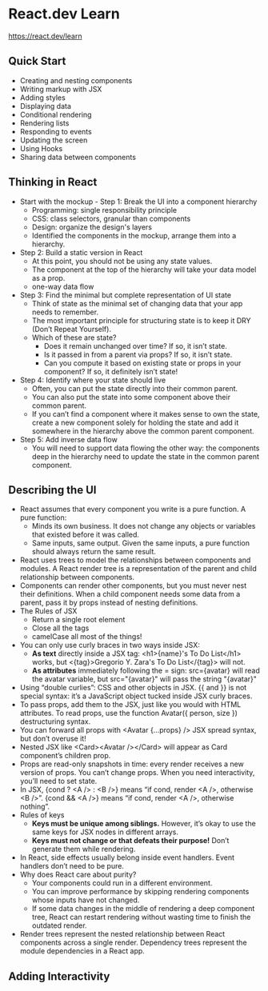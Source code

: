 # React.dev Learn

https://react.dev/learn

## Quick Start

- Creating and nesting components
- Writing markup with JSX
- Adding styles
- Displaying data
- Conditional rendering
- Rendering lists
- Responding to events
- Updating the screen
- Using Hooks
- Sharing data between components

## Thinking in React

- Start with the mockup - Step 1: Break the UI into a component hierarchy
  - Programming: single responsibility principle
  - CSS: class selectors, granular than components
  - Design: organize the design's layers
  - Identified the components in the mockup, arrange them into a hierarchy.
- Step 2: Build a static version in React
  - At this point, you should not be using any state values.
  - The component at the top of the hierarchy will take your data model as a prop.
  - one-way data flow
- Step 3: Find the minimal but complete representation of UI state
  - Think of state as the minimal set of changing data that your app needs to remember.
  - The most important principle for structuring state is to keep it DRY (Don’t Repeat Yourself).
  - Which of these are state?
    - Does it remain unchanged over time? If so, it isn’t state.
    - Is it passed in from a parent via props? If so, it isn’t state.
    - Can you compute it based on existing state or props in your component? If so, it definitely isn’t state!
- Step 4: Identify where your state should live
  - Often, you can put the state directly into their common parent.
  - You can also put the state into some component above their common parent.
  - If you can’t find a component where it makes sense to own the state, create a new component solely for holding the state and add it somewhere in the hierarchy above the common parent component.
- Step 5: Add inverse data flow
  - You will need to support data flowing the other way: the components deep in the hierarchy need to update the state in the common parent component.

## Describing the UI

- React assumes that every component you write is a pure function. A pure function:
  - Minds its own business. It does not change any objects or variables that existed before it was called.
  - Same inputs, same output. Given the same inputs, a pure function should always return the same result.
- React uses trees to model the relationships between components and modules. A React render tree is a representation of the parent and child relationship between components.
- Components can render other components, but you must never nest their definitions. When a child component needs some data from a parent, pass it by props instead of nesting definitions.
- The Rules of JSX
  - Return a single root element
  - Close all the tags
  - camelCase all most of the things!
- You can only use curly braces in two ways inside JSX:
  - **As text** directly inside a JSX tag: &lt;h1&gt;{name}'s To Do List&lt;/h1&gt; works, but &lt;{tag}&gt;Gregorio Y. Zara's To Do List&lt;/{tag}&gt; will not.
  - **As attributes** immediately following the = sign: src={avatar} will read the avatar variable, but src="{avatar}" will pass the string "{avatar}"
- Using “double curlies”: CSS and other objects in JSX. {{ and }} is not special syntax: it’s a JavaScript object tucked inside JSX curly braces.
- To pass props, add them to the JSX, just like you would with HTML attributes. To read props, use the function Avatar({ person, size }) destructuring syntax.
- You can forward all props with &lt;Avatar {...props} /&gt; JSX spread syntax, but don’t overuse it!
- Nested JSX like &lt;Card&gt;&lt;Avatar /&gt;&lt;/Card&gt; will appear as Card component’s children prop.
- Props are read-only snapshots in time: every render receives a new version of props. You can’t change props. When you need interactivity, you’ll need to set state.
- In JSX, {cond ? &lt;A /&gt; : &lt;B /&gt;} means “if cond, render &lt;A /&gt;, otherwise &lt;B /&gt;”. {cond && &lt;A /&gt;} means “if cond, render &lt;A /&gt;, otherwise nothing”.
- Rules of keys
  - **Keys must be unique among siblings.** However, it’s okay to use the same keys for JSX nodes in different arrays.
  - **Keys must not change or that defeats their purpose!** Don’t generate them while rendering.
- In React, side effects usually belong inside event handlers. Event handlers don’t need to be pure.
- Why does React care about purity?
  - Your components could run in a different environment.
  - You can improve performance by skipping rendering components whose inputs have not changed.
  - If some data changes in the middle of rendering a deep component tree, React can restart rendering without wasting time to finish the outdated render.
- Render trees represent the nested relationship between React components across a single render. Dependency trees represent the module dependencies in a React app.

## Adding Interactivity

